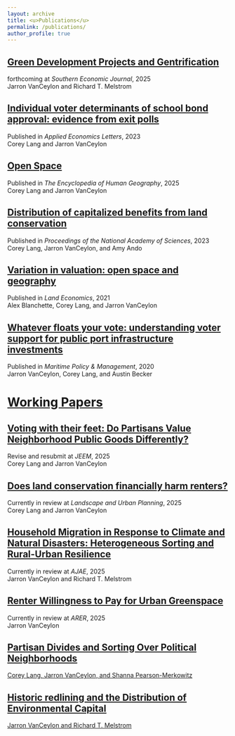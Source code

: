 ```yaml
---
layout: archive
title: <u>Publications</u>
permalink: /publications/
author_profile: true
---
```


## <u>Green Development Projects and Gentrification</u>
forthcoming at *Southern Economic Journal*, 2025 <br>
Jarron VanCeylon and Richard T. Melstrom

## [Individual voter determinants of school bond approval: evidence from exit polls](https://doi.org/10.1080/13504851.2025.2462719)
Published in *Applied Economics Letters*, 2023 <br>
Corey Lang and Jarron VanCeylon

## [Open Space](https://doi.org/10.1007/978-3-031-25900-5_302-1)
Published in *The Encyclopedia of Human Geography*, 2025 <br>
Corey Lang and Jarron VanCeylon

## [Distribution of capitalized benefits from land conservation](https://www.pnas.org/doi/10.1073/pnas.2215262120)
Published in *Proceedings of the National Academy of Sciences*, 2023 <br>
Corey Lang, Jarron VanCeylon, and Amy Ando

## [Variation in valuation: open space and geography](https://le.uwpress.org/content/early/2021/09/28/le.97.4.011720-0005R)
Published in *Land Economics*, 2021 <br>
Alex Blanchette, Corey Lang, and Jarron VanCeylon

## [Whatever floats your vote: understanding voter support for public port infrastructure investments](https://doi.org/10.1080/03088839.2020.1754478)
Published in *Maritime Policy & Management*, 2020 <br>
Jarron VanCeylon, Corey Lang, and Austin Becker

# <u>Working Papers</u>

## <u>Voting with their feet: Do Partisans Value Neighborhood Public Goods Differently?</u>
Revise and resubmit at *JEEM*, 2025 <br>
Corey Lang and Jarron VanCeylon

## <u>Does land conservation financially harm renters?</u>
Currently in review at *Landscape and Urban Planning*, 2025 <br>
Corey Lang and Jarron VanCeylon

## <u>Household Migration in Response to Climate and Natural Disasters: Heterogeneous Sorting and Rural-Urban Resilience</u>
Currently in review at *AJAE*, 2025 <br>
Jarron VanCeylon and Richard T. Melstrom

## <u>Renter Willingness to Pay for Urban Greenspace</u>
Currently in review at *ARER*, 2025 <br>
Jarron VanCeylon

## <u> Partisan Divides and Sorting Over Political Neighborhoods<u/> 
Corey Lang, Jarron VanCeylon, and Shanna Pearson-Merkowitz

## <u>Historic redlining and the Distribution of Environmental Capital</u>
Jarron VanCeylon and Richard T. Melstrom
